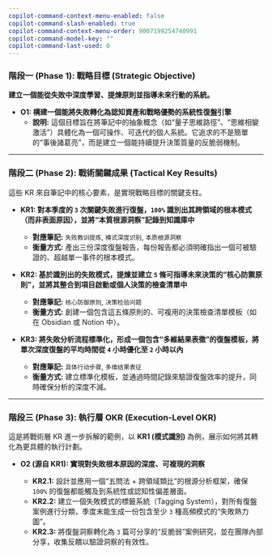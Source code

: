 ```yaml
---
copilot-command-context-menu-enabled: false
copilot-command-slash-enabled: true
copilot-command-context-menu-order: 9007199254740991
copilot-command-model-key: ""
copilot-command-last-used: 0
---
```


### **階段一 (Phase 1): 戰略目標 (Strategic Objective)**

**建立一個能從失敗中深度學習、提煉原則並指導未來行動的系統。**

*   **O1: 構建一個能將失敗轉化為認知資產和戰略優勢的系統性復盤引擎**
    *   **說明:** 這個目標旨在將筆記中的抽象概念（如“量子思維路徑”、“思維相變激活”）具體化為一個可操作、可迭代的個人系統。它追求的不是簡單的“事後諸葛亮”，而是建立一個能持續提升決策質量的反脆弱機制。

---

### **階段二 (Phase 2): 戰術關鍵成果 (Tactical Key Results)**

這些 KR 來自筆記中的核心要素，是實現戰略目標的關鍵支柱。

*   **KR1: 對本季度的 `3` 次關鍵失敗進行復盤，`100%` 識別出其跨領域的根本模式（而非表面原因），並將“本質根源洞察”記錄到知識庫中**
    *   **對應筆記:** `失败教训提炼`, `模式深度识别`, `本质根源洞察`
    *   **衡量方式:** 產出三份深度復盤報告，每份報告都必須明確指出一個可被驗證的、超越單一事件的根本模式。

*   **KR2: 基於識別出的失敗模式，提煉並建立 `5` 條可指導未來決策的“核心防禦原則”，並將其整合到項目啟動或個人決策的檢查清單中**
    *   **對應筆記:** `核心防御原则`, `决策检验问题`
    *   **衡量方式:** 創建一個包含這五條原則的、可複用的決策檢查清單模板（如在 Obsidian 或 Notion 中）。

*   **KR3: 將失敗分析流程標準化，形成一個包含“多維結果表徵”的復盤模板，將單次深度復盤的平均時間從 `4` 小時優化至 `2` 小時以內**
    *   **對應筆記:** `具体行动步骤`, `多维结果表征`
    *   **衡量方式:** 建立標準化模板，並通過時間記錄來驗證復盤效率的提升，同時確保分析的深度不減。

---

### **階段三 (Phase 3): 執行層 OKR (Execution-Level OKR)**

這是將戰術層 KR 進一步拆解的範例，以 **KR1 (模式識別)** 為例，展示如何將其轉化為更具體的執行計劃。

*   **O2 (源自 KR1): 實現對失敗根本原因的深度、可複現的洞察**

    *   **KR2.1:** 設計並應用一個“五問法 + 跨領域類比”的根源分析框架，確保 `100%` 的復盤都能觸及到系統性或認知性偏差層面。
    *   **KR2.2:** 建立一個失敗模式的標籤系統（Tagging System），對所有復盤案例進行分類，季度末能生成一份包含至少 `3` 種高頻模式的“失敗熱力圖”。
    *   **KR2.3:** 將復盤洞察轉化為 `3` 篇可分享的“反脆弱”案例研究，並在團隊內部分享，收集反饋以驗證洞察的有效性。

